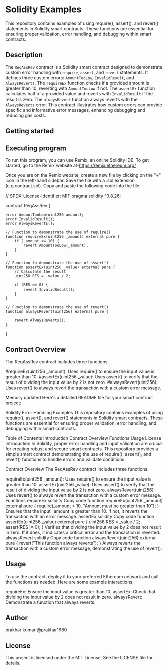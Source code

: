 
# Solidity Examples

This repository contains examples of using require(), assert(), and revert() statements in Solidity smart contracts. These functions are essential for ensuring proper validation, error handling, and debugging within smart contracts.

## Description

The `ReqAssRev` contract is a Solidity smart contract designed to demonstrate custom error handling with `require`, `assert`, and `revert` statements. It defines three custom errors: `AmountTooLow`, `InvalidResult`, and `AlwaysReverts`. The `requireEx` function checks if a provided amount is greater than 10, reverting with `AmountTooLow` if not. The `assertEx` function calculates half of a provided value and reverts with `InvalidResult` if the result is zero. The `alwaysRevert` function always reverts with the `AlwaysReverts` error. This contract illustrates how custom errors can provide specific and informative error messages, enhancing debugging and reducing gas costs.

## Getting started
## Executing program

To run this program, you can use Remix, an online Solidity IDE. To get started, go to the Remix website at-https://remix.ethereum.org/

Once you are on the Remix website, create a new file by clicking on the "+" icon in the left-hand sidebar. Save the file with a .sol extension (e.g.contract.sol). Copy and paste the following code into the file:


// SPDX-License-Identifier: MIT
pragma solidity ^0.8.26;

contract ReqAssRev {
 
    error AmountTooLow(uint256 amount);
    error InvalidResult();
    error AlwaysReverts();

    // Function to demonstrate the use of require() 
    function requireEx(uint256 _amount) external pure {
        if (_amount <= 10) {
            revert AmountTooLow(_amount);
        }
    }

    // Function to demonstrate the use of assert()                  
    function assertEx(uint256 _value) external pure {
        // Calculate the result
        uint256 RES = _value / 2;

        if (RES == 0) {
            revert InvalidResult();
        }
    }

    // Function to demonstrate the use of revert()  
    function alwaysRevert(uint256) external pure {
        
        revert AlwaysReverts();
    }
}

## Contract Overview
The ReqAssRev contract includes three functions:

#requireEx(uint256 _amount): Uses require() to ensure the input value is greater than 10.
#assertEx(uint256 _value): Uses assert() to verify that the result of dividing the input value by 2 is not zero.
#alwaysRevert(uint256): Uses revert() to always revert the transaction with a custom error message.


Memory updated
Here's a detailed README file for your smart contract project:

Solidity Error Handling Examples
This repository contains examples of using require(), assert(), and revert() statements in Solidity smart contracts. These functions are essential for ensuring proper validation, error handling, and debugging within smart contracts.

Table of Contents
Introduction
Contract Overview
Functions
Usage
License
Introduction
In Solidity, proper error handling and input validation are crucial for creating robust and secure smart contracts. This repository provides a simple smart contract demonstrating the use of require(), assert(), and revert() functions to handle errors and validate conditions.

Contract Overview
The ReqAssRev contract includes three functions:

requireEx(uint256 _amount): Uses require() to ensure the input value is greater than 10.
assertEx(uint256 _value): Uses assert() to verify that the result of dividing the input value by 2 is not zero.
alwaysRevert(uint256): Uses revert() to always revert the transaction with a custom error message.
Functions
requireEx
solidity
Copy code
function requireEx(uint256 _amount) external pure {
    require(_amount > 10, "Amount must be greater than 10");
}
Ensures that the input _amount is greater than 10. If not, it reverts the transaction with an error message.
assertEx
solidity
Copy code
function assertEx(uint256 _value) external pure {
    uint256 RES = _value / 2;
    assert(RES != 0);
}
Verifies that dividing the input value by 2 does not result in zero. If it does, it indicates a critical error and the transaction is reverted.
alwaysRevert
solidity
Copy code
function alwaysRevert(uint256) external pure {
    revert("This function always reverts");
}
Always reverts the transaction with a custom error message, demonstrating the use of revert().
## Usage
To use the contract, deploy it to your preferred Ethereum network and call the functions as needed. Here are some example interactions:

requireEx: Ensure the input value is greater than 10.
assertEx: Check that dividing the input value by 2 does not result in zero.
alwaysRevert: Demonstrate a function that always reverts.

## Author
prakhar kumar
@prakhar1980

## License
This project is licensed under the MIT License. See the LICENSE file for details.

